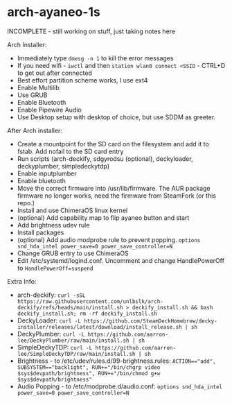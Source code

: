 # arch-ayaneo-1s

INCOMPLETE - still working on stuff, just taking notes here

Arch Installer:
* Immediately type `dmesg -n 1` to kill the error messages
* If you need wifi - `iwctl` and then `station wlan0 connect <SSID` - CTRL+D to get out after connected
* Best effort partition scheme works, I use ext4
* Enable Multilib
* Use GRUB
* Enable Bluetooth
* Enable Pipewire Audio
* Use Desktop setup with desktop of choice, but use SDDM as greeter.

After Arch installer:
* Create a mountpoint for the SD card on the filesystem and add it to fstab. Add nofail to the SD card entry
* Run scripts (arch-deckify, sdgyrodsu (optional), deckyloader, deckyplumber, simpledeckytdp)
* Enable inputplumber
* Enable bluetooth
* Move the correct firmware into /usr/lib/firmware. The AUR package firmware no longer works, need the firmware from SteamFork (or this repo.)
* Install and use ChimeraOS linux kernel
* (optional) Add capability map to flip ayaneo button and start
* Add brightness udev rule
* Install packages
* (optional) Add audio modprobe rule to prevent popping. `options snd_hda_intel power_save=0 power_save_controller=N`
* Change GRUB entry to use ChimeraOS
* Edit /etc/systemd/logind.conf. Uncomment and change HandlePowerOff to `HandlePowerOff=suspend`

Extra Info:
* arch-deckify: `curl -sSL https://raw.githubusercontent.com/unlbslk/arch-deckify/refs/heads/main/install.sh > deckify_install.sh && bash deckify_install.sh; rm -rf deckify_install.sh` 
* DeckyLoader: `curl -L https://github.com/SteamDeckHomebrew/decky-installer/releases/latest/download/install_release.sh | sh` 
* DeckyPlumber: `curl -L https://github.com/aarron-lee/DeckyPlumber/raw/main/install.sh | sh` 
* SimpleDeckyTDP: `curl -L https://github.com/aarron-lee/SimpleDeckyTDP/raw/main/install.sh | sh` 
* Brightness - to /etc/udev/rules.d/99-brightness.rules: `ACTION=="add", SUBSYSTEM=="backlight", RUN+="/bin/chgrp video $sys$devpath/brightness", RUN+="/bin/chmod g+w $sys$devpath/brightness"`
* Audio Popping - to /etc/modprobe.d/audio.conf: `options snd_hda_intel power_save=0 power_save_controller=N`
